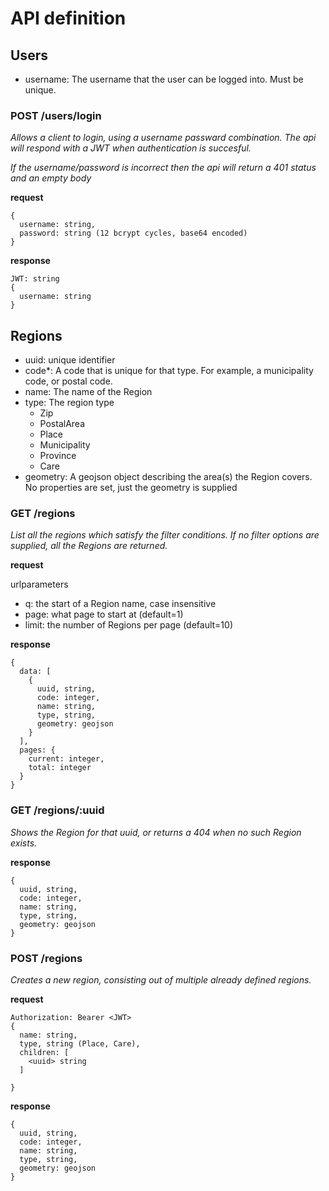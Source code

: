 # API definition

## Users

* username: The username that the user can be logged into. Must be unique.

### POST /users/login
_Allows a client to login, using a username passward combination. The api will
respond with a JWT when authentication is succesful._

_If the username/password is incorrect then the api will return a 401 status and
an empty body_

**request**
```
{
  username: string,
  password: string (12 bcrypt cycles, base64 encoded)
}
```
**response**
```
JWT: string
{
  username: string
}
```


## Regions

* uuid: unique identifier
* code*: A code that is unique for that type. For example, a municipality code, or postal code.
* name: The name of the Region
* type: The region type
  * Zip
  * PostalArea
  * Place
  * Municipality
  * Province
  * Care
* geometry: A geojson object describing the area(s) the Region covers. No properties
are set, just the geometry is supplied

### GET /regions
_List all the regions which satisfy the filter conditions. If no filter options
are supplied, all the Regions are returned._

**request**

urlparameters
* q: the start of a Region name, case insensitive
* page: what page to start at (default=1)
* limit: the number of Regions per page (default=10)

**response**
```
{
  data: [
    {
      uuid, string,
      code: integer,
      name: string,
      type, string,
      geometry: geojson
    }
  ],
  pages: {
    current: integer,
    total: integer
  }
}
```

### GET /regions/:uuid
_Shows the Region for that uuid, or returns a 404 when no such Region exists._

**response**
```
{
  uuid, string,
  code: integer,
  name: string,
  type, string,
  geometry: geojson
}
```

### POST /regions
_Creates a new region, consisting out of multiple already defined regions._

**request**

```
Authorization: Bearer <JWT>
{
  name: string,
  type, string (Place, Care),
  children: [
    <uuid> string
  ]

}
```

**response**
```
{
  uuid, string,
  code: integer,
  name: string,
  type, string,
  geometry: geojson
}
```
